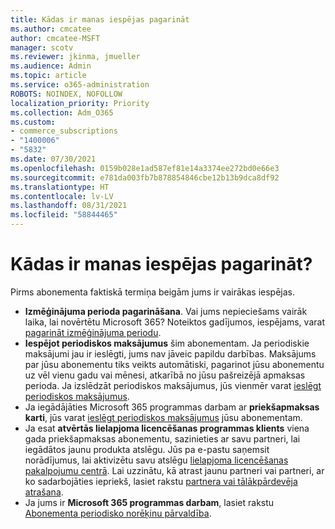 ```yaml
---
title: Kādas ir manas iespējas pagarināt
ms.author: cmcatee
author: cmcatee-MSFT
manager: scotv
ms.reviewer: jkinma, jmueller
ms.audience: Admin
ms.topic: article
ms.service: o365-administration
ROBOTS: NOINDEX, NOFOLLOW
localization_priority: Priority
ms.collection: Adm_O365
ms.custom:
- commerce_subscriptions
- "1400006"
- "5832"
ms.date: 07/30/2021
ms.openlocfilehash: 0159b028e1ad587ef81e14a3374ee272bd0e66e3
ms.sourcegitcommit: e781da003fb7b878854846cbe12b13b9dca8df92
ms.translationtype: HT
ms.contentlocale: lv-LV
ms.lasthandoff: 08/31/2021
ms.locfileid: "58844465"
---
```

# <a name="what-are-my-options-to-extend"></a>Kādas ir manas iespējas pagarināt?

Pirms abonementa faktiskā termiņa beigām jums ir vairākas iespējas.

- **Izmēģinājuma perioda pagarināšana**.  Vai jums nepieciešams vairāk laika, lai novērtētu Microsoft 365? Noteiktos gadījumos, iespējams, varat [pagarināt izmēģinājuma periodu](https://docs.microsoft.com/microsoft-365/commerce/extend-your-trial).  
- **Iespējot periodiskos maksājumus** šim abonementam. Ja periodiskie maksājumi jau ir ieslēgti, jums nav jāveic papildu darbības. Maksājums par jūsu abonementu tiks veikts automātiski, pagarinot jūsu abonementu uz vēl vienu gadu vai mēnesi, atkarībā no jūsu pašreizējā apmaksas perioda. Ja izslēdzāt periodiskos maksājumus, jūs vienmēr varat [ieslēgt periodiskos maksājumus](https://docs.microsoft.com/microsoft-365/commerce/subscriptions/renew-your-subscription).
- Ja iegādājāties Microsoft 365 programmas darbam ar **priekšapmaksas karti**, jūs varat [ieslēgt periodiskos maksājumus](https://docs.microsoft.com/microsoft-365/commerce/subscriptions/renew-your-subscription) jūsu abonementam.
- Ja esat **atvērtās lielapjoma licencēšanas programmas klients** viena gada priekšapmaksas abonementu, sazinieties ar savu partneri, lai iegādātos jaunu produkta atslēgu. Jūs pa e-pastu saņemsit norādījumus, lai aktivizētu savu atslēgu [lielapjoma licencēšanas pakalpojumu centrā](https://go.microsoft.com/fwlink/p/?LinkID=282016). Lai uzzinātu, kā atrast jaunu partneri vai partneri, ar ko sadarbojāties iepriekš, lasiet rakstu [partnera vai tālākpārdevēja atrašana](https://docs.microsoft.com/microsoft-365/admin/manage/find-your-partner-or-reseller).
- Ja jums ir **Microsoft 365 programmas darbam**, lasiet rakstu [Abonementa periodisko norēķinu pārvaldība](https://docs.microsoft.com/microsoft-365/commerce/subscriptions/renew-your-subscription).
